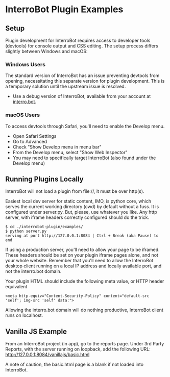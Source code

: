 # InterroBot Plugin Examples

## Setup

Plugin development for InterroBot requires access to developer tools (devtools) for console output and CSS editing. The setup process differs slightly between Windows and macOS:

### Windows Users

The standard version of InterroBot has an issue preventing devtools from opening, necessitating this separate version for plugin development. This is a temporary solution until the upstream issue is resolved.

* Use a debug version of InterroBot, available from your account at [interro.bot](https://interro.bot).

### macOS Users

To access devtools through Safari, you'll need to enable the Develop menu.

* Open Safari Settings
* Go to Advanced
* Check "Show Develop menu in menu bar"
* From the Develop menu, select "Show Web Inspector"
* You may need to specifically target InterroBot (also found under the Develop menu)

## Running Plugins Locally

InterroBot will not load a plugin from file://, it must be over http(s).

Easiest local dev server for static content, IMO, is python core, which serves the current working directory (cwd) by default without a fuss. It is configured under server.py. But, please, use whatever you like. Any http server, with iframe headers correctly configured should do the trick.

```
$ cd ./interrobot-plugin/examples/
$ python server.py
serving at port http://127.0.0.1:8084 | Ctrl + Break (aka Pause) to end
```

If using a production server, you'll need to allow your page to be iframed. These headers should be set on your plugin iframe pages alone, and not your whole website. Remember that you'll need to allow the InterroBot desktop client running on a local IP address and locally available port, and not the interro.bot domain.

Your plugin HTML should include the following meta value, or HTTP header equivalent

`<meta http-equiv="Content-Security-Policy" content="default-src 'self'; img-src 'self' data:">`

Allowing the interro.bot domain will do nothing productive, InterroBot client runs on localhost.

## Vanilla JS Example

From an InterroBot project (in app), go to the reports page. Under 3rd Party Reports, with the server running on loopback, add the following URL: http://127.0.0.1:8084/vanillajs/basic.html

A note of caution, the basic.html page is a blank if not loaded into InterroBot. 


